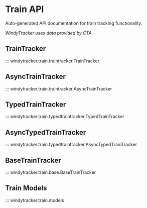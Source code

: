 # Train API

Auto-generated API documentation for train tracking functionality.

*WindyTracker uses data provided by CTA*

## TrainTracker

::: windytracker.train.traintracker.TrainTracker

## AsyncTrainTracker

::: windytracker.train.traintracker.AsyncTrainTracker

## TypedTrainTracker

::: windytracker.train.typedtraintracker.TypedTrainTracker

## AsyncTypedTrainTracker

::: windytracker.train.typedtraintracker.AsyncTypedTrainTracker

## BaseTrainTracker

::: windytracker.train.base.BaseTrainTracker

## Train Models

::: windytracker.train.models
